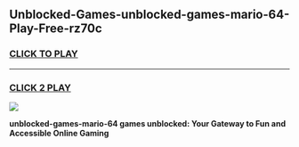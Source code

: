 
## Unblocked-Games-unblocked-games-mario-64-Play-Free-rz70c
<h3>
<a href="https://premium76.site?title=unblocked-games-mario-64&ref=10A">CLICK TO PLAY</a></h3>
<hr>

<h3>
<a href="https://premium76.site?title=unblocked-games-mario-64&ref=10A">CLICK 2 PLAY</a>
  
</h3>

<a href="https://premium76.site?title=unblocked-games-mario-64&ref=10A"><img src="https://clearcache.store/games.png"></a>


**unblocked-games-mario-64 games unblocked: Your Gateway to Fun and Accessible Online Gaming**
